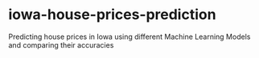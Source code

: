 # iowa-house-prices-prediction
 Predicting house prices in Iowa using different Machine Learning Models and comparing their accuracies
